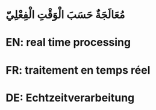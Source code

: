 # مُعَالَجَةٌ حَسَبَ الْوَقْتِ الْفِعْلِيّ

# EN: real time processing

# FR: traitement en temps réel

# DE: Echtzeitverarbeitung
